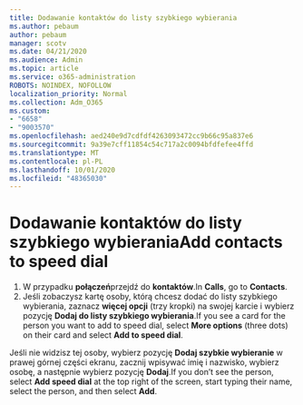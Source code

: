 ```yaml
---
title: Dodawanie kontaktów do listy szybkiego wybierania
ms.author: pebaum
author: pebaum
manager: scotv
ms.date: 04/21/2020
ms.audience: Admin
ms.topic: article
ms.service: o365-administration
ROBOTS: NOINDEX, NOFOLLOW
localization_priority: Normal
ms.collection: Adm_O365
ms.custom:
- "6658"
- "9003570"
ms.openlocfilehash: aed240e9d7cdfdf4263093472cc9b66c95a837e6
ms.sourcegitcommit: 9a39e7cff11854c54c717a2c0094bfdfefee4ffd
ms.translationtype: MT
ms.contentlocale: pl-PL
ms.lasthandoff: 10/01/2020
ms.locfileid: "48365030"
---
```

# <a name="add-contacts-to-speed-dial"></a><span data-ttu-id="c1651-102">Dodawanie kontaktów do listy szybkiego wybierania</span><span class="sxs-lookup"><span data-stu-id="c1651-102">Add contacts to speed dial</span></span>

1. <span data-ttu-id="c1651-103">W przypadku  **połączeń**przejdź do  **kontaktów**.</span><span class="sxs-lookup"><span data-stu-id="c1651-103">In  **Calls**, go to  **Contacts**.</span></span>
2. <span data-ttu-id="c1651-104">Jeśli zobaczysz kartę osoby, którą chcesz dodać do listy szybkiego wybierania, zaznacz  **więcej opcji**  (trzy kropki) na swojej karcie i wybierz pozycję  **Dodaj do listy szybkiego wybierania**.</span><span class="sxs-lookup"><span data-stu-id="c1651-104">If you see a card for the person you want to add to speed dial, select  **More options**  (three dots) on their card and select  **Add to speed dial**.</span></span>

<span data-ttu-id="c1651-105">Jeśli nie widzisz tej osoby, wybierz pozycję  **Dodaj szybkie wybieranie**  w prawej górnej części ekranu, zacznij wpisywać imię i nazwisko, wybierz osobę, a następnie wybierz pozycję  **Dodaj**.</span><span class="sxs-lookup"><span data-stu-id="c1651-105">If you don’t see the person, select  **Add speed dial**  at the top right of the screen, start typing their name, select the person, and then select  **Add**.</span></span>
